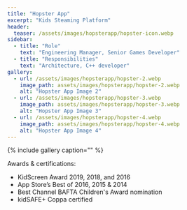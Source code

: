 ```yaml
---
title: "Hopster App"
excerpt: "Kids Steaming Platform"
header:
  teaser: /assets/images/hopsterapp/hopster-icon.webp
sidebar:
  - title: "Role"
    text: "Engineering Manager, Senior Games Developer"
  - title: "Responsibilities"
    text: "Architecture, C++ developer"
gallery:
  - url: /assets/images/hopsterapp/hopster-2.webp
    image_path: assets/images/hopsterapp/hopster-2.webp
    alt: "Hopster App Image 2"
  - url: /assets/images/hopsterapp/hopster-3.webp
    image_path: assets/images/hopsterapp/hopster-3.webp
    alt: "Hopster App Image 3"    
  - url: /assets/images/hopsterapp/hopster-4.webp
    image_path: assets/images/hopsterapp/hopster-4.webp
    alt: "Hopster App Image 4"    
---
```


{% include gallery caption="" %}

Awards & certifications:
- KidScreen Award 2019, 2018, and 2016
- App Store’s Best of 2016, 2015 & 2014
- Best Channel BAFTA Children's Award nomination
- kidSAFE+ Coppa certified